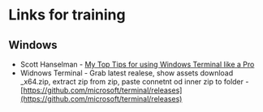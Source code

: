 # Links for training
## Windows
* Scott Hanselman - [My Top Tips for using Windows Terminal like a Pro](https://www.youtube.com/watch?v=FC-gLkYWXLw&pp=ygUQd2luZG93cyB0ZXJtaW5hbA%3D%3D)
* Widnows Terminal - Grab latest realese, show assets download _x64.zip, extract zip from zip, paste connetnt od inner zip to folder - [https://github.com/microsoft/terminal/releases](https://github.com/microsoft/terminal/releases)
